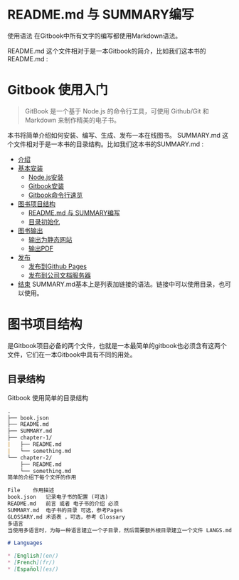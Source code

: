 # README.md 与 SUMMARY编写

使用语法
在Gitbook中所有文字的编写都使用Markdown语法。

README.md
这个文件相对于是一本Gitbook的简介，比如我们这本书的README.md :

# Gitbook 使用入门


> GitBook 是一个基于 Node.js 的命令行工具，可使用 Github/Git 和 Markdown 来制作精美的电子书。

本书将简单介绍如何安装、编写、生成、发布一本在线图书。
SUMMARY.md
这个文件相对于是一本书的目录结构。比如我们这本书的SUMMARY.md :

* [介绍](README.md)
* [基本安装](installation/README.md)
   * [Node.js安装](installation/nodejs-install.md)
   * [Gitbook安装](installation/gitbook-install.md)
   * [Gitbook命令行速览](installation/gitbook-cli.md)
* [图书项目结构](book/README.md)
   * [README.md 与 SUMMARY编写](book/file.md)
   * [目录初始化](book/prjinit.md)
* [图书输出](output/README.md)
   * [输出为静态网站](output/static.md)
   * [输出PDF](output/pdfandebook.md)
* [发布](publish/README.md)
   * [发布到Github Pages](publish/gitpages.md)
   * [发布到公司文档服务器](publish/companyserver.md)
* [结束](end/README.md)
SUMMARY.md基本上是列表加链接的语法。链接中可以使用目录，也可以使用。

# 图书项目结构

是Gitbook项目必备的两个文件，也就是一本最简单的gitbook也必须含有这两个文件，它们在一本Gitbook中具有不同的用处。

## 目录结构
Gitbook 使用简单的目录结构

```markdown
.
├── book.json
├── README.md
├── SUMMARY.md
├── chapter-1/
|   ├── README.md
|   └── something.md
└── chapter-2/
    ├── README.md
    └── something.md
简单的介绍下每个文件的作用

File	作用描述
book.json	记录电子书的配置 (可选)
README.md	前言 或者 电子书的介绍 必须
SUMMARY.md	电子书的目录 可选，参考Pages
GLOSSARY.md	术语表 ，可选，参考 Glossary
多语言
当使用多语言时，为每一种语言建立一个子目录，然后需要额外根目录建立一个文件 LANGS.md

# Languages

* [English](en/)
* [French](fr/)
* [Español](es/)
```